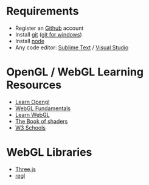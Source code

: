 # Requirements
- Register an [Github](https://www.github.com) account
- Install [git](https://git-scm.com/) ([git for windows](https://gitforwindows.org))
- Install [node](https://nodejs.org/en/)
- Any code editor: [Sublime Text](https://www.sublimetext.com/3) / [Visual Studio](https://visualstudio.microsoft.com/)



# OpenGL / WebGL Learning Resources
- [Learn Opengl](https://learnopengl.com)
- [WebGL Fundamentals](https://webglfundamentals.org)
- [Learn WebGL](http://learnwebgl.brown37.net/)
- [The Book of shaders](https://thebookofshaders.com)
- [W3 Schools](https://www.w3schools.com/js/default.asp)


# WebGL Libraries
- [Three.js](https://threejs.org)
- [regl](https://github.com/regl-project/regl)